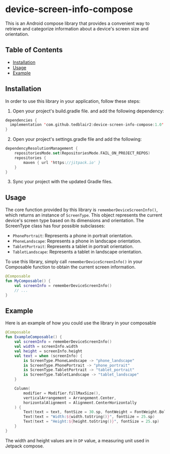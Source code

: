 # device-screen-info-compose
This is an Android compose library that provides a convenient way to retrieve and categorize information about a device's screen size and orientation.

## Table of Contents
* [Installation](https://github.com/tedblair2/device-screen-info-compose/blob/main/README.md#installation)
* [Usage](https://github.com/tedblair2/device-screen-info-compose/blob/main/README.md#usage)
* [Example](https://github.com/tedblair2/device-screen-info-compose/blob/main/README.md#example)

## Installation
In order to use this library in your application, follow these steps:
1. Open your project's build.gradle file. and add the following dependency:
  ```kotlin
  dependencies {
	implementation 'com.github.tedblair2:device-screen-info-compose:1.0'
}
```
2. Open your project's settings.gradle file and add the following:
```kotlin
dependencyResolutionManagement {
    repositoriesMode.set(RepositoriesMode.FAIL_ON_PROJECT_REPOS)
    repositories {
        maven { url 'https://jitpack.io' }
    }
}
```
3. Sync your project with the updated Gradle files.

## Usage
The core function provided by this library is `rememberDeviceScreenInfo()`, which returns an instance of `ScreenType`.
This object represents the current device's screen type based on its dimensions and orientation.
The ScreenType class has four possible subclasses:
* `PhonePortrait`: Represents a phone in portrait orientation.
* `PhoneLandscape`: Represents a phone in landscape orientation.
* `TabletPortrait`: Represents a tablet in portrait orientation.
* `TabletLandscape`: Represents a tablet in landscape orientation.

To use this library, simply call `rememberDeviceScreenInfo()` in your Composable function to obtain the current screen information.

```kotlin
@Composable
fun MyComposable() {
    val screenInfo = rememberDeviceScreenInfo()
    // ...
}
```
## Example
Here is an example of how you could use the library in your composable
```kotlin
@Composable
fun ExampleComposable() {
    val screenInfo = rememberDeviceScreenInfo()
    val width = screenInfo.width
    val height = screenInfo.height
    val text = when (screenInfo) {
        is ScreenType.PhoneLandscape -> "phone_landscape"
        is ScreenType.PhonePortrait -> "phone_portrait"
        is ScreenType.TabletPortrait -> "tablet_portrait"
        is ScreenType.TabletLandscape -> "tablet_landscape"
    }

    Column(
        modifier = Modifier.fillMaxSize(),
        verticalArrangement = Arrangement.Center,
        horizontalAlignment = Alignment.CenterHorizontally
    ) {
        Text(text = text, fontSize = 30.sp, fontWeight = FontWeight.Bold)
        Text(text = "Width:${width.toString()}", fontSize = 25.sp)
        Text(text = "Height:${height.toString()}", fontSize = 25.sp)
    }
}
```
The width and height values are in `DP` value, a measuring unit used in Jetpack compose.
